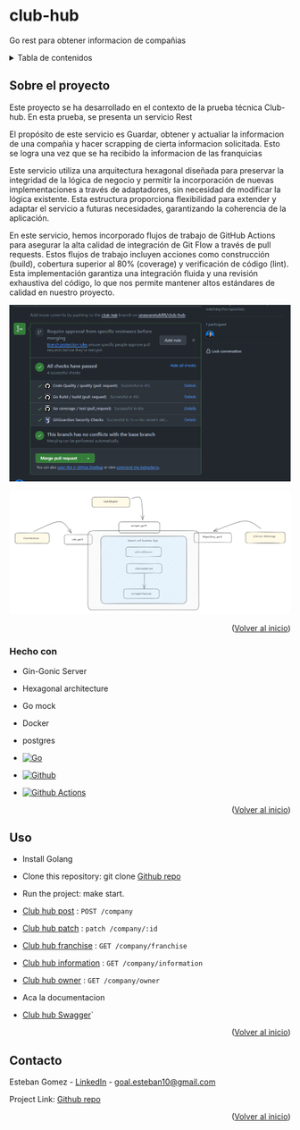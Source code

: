 # club-hub
Go rest para obtener informacion de compañias

<!-- TABLE OF CONTENTS -->
<details>
  <summary>Tabla de contenidos</summary>
  <ol>
    <li>
      <a href="#sobre-el-proyecto">Sobre el proyecto</a>
      <ul>
        <li><a href="#hecho-con">Hecho con</a></li>
      </ul>
    </li>
    <li><a href="#uso">Usage</a></li>
    <li><a href="#contacto">Contacto</a></li>
  </ol>
</details>

<!-- ABOUT THE PROJECT -->
## Sobre el proyecto

Este proyecto se ha desarrollado en el contexto de la prueba técnica Club-hub. En esta prueba, se presenta un servicio Rest

El propósito de este servicio es Guardar, obtener y actualiar la informacion de una compañia y hacer scrapping de cierta informacion solicitada. Esto se logra una vez que se ha recibido la informacion de las franquicias

Este servicio utiliza una arquitectura hexagonal diseñada para preservar la integridad de la lógica de negocio y permitir la incorporación de nuevas implementaciones a través de adaptadores, sin necesidad de modificar la lógica existente. Esta estructura proporciona flexibilidad para extender y adaptar el servicio a futuras necesidades, garantizando la coherencia de la aplicación.

En este servicio, hemos incorporado flujos de trabajo de GitHub Actions para asegurar la alta calidad de integración de Git Flow a través de pull requests. Estos flujos de trabajo incluyen acciones como construcción (build), cobertura superior al 80% (coverage) y verificación de código (lint). Esta implementación garantiza una integración fluida y una revisión exhaustiva del código, lo que nos permite mantener altos estándares de calidad en nuestro proyecto.

![Actions](docs/actions.png)

![Alt text](docs/architecture.png)

<p align="right">(<a href="#readme-top">Volver al inicio</a>)</p>

### Hecho con

* Gin-Gonic Server
* Hexagonal architecture
* Go mock
* Docker
* postgres

* [![Go][Go.dev]][Go-url]
* [![Github][github.com]][Github-url]
* [![Github Actions][github-actions.com]][GithubActions-url]

<p align="right">(<a href="#readme-top">Volver al inicio</a>)</p>

<!-- USAGE EXAMPLES -->
## Uso

* Install Golang
* Clone this repository: git clone [Github repo](https://github.com/unawaretub86/club-hub)
* Run the project: make start.

* [Club hub post](docs/post.md) : `POST /company`
* [Club hub patch](docs/patch.md) : `patch /company/:id`
* [Club hub franchise](docs/franchise.md) : `GET /company/franchise`
* [Club hub information](docs/information.md) : `GET /company/information`
* [Club hub owner](docs/owner.md) : `GET /company/owner`

* Aca la documentacion
* [Club hub Swagger](http://localhost:8081/)`

<p align="right">(<a href="#readme-top">Volver al inicio</a>)</p>

<!-- CONTACT -->
## Contacto

Esteban Gomez - [LinkedIn](https://www.linkedin.com/public-profile/settings?lipi=urn%3Ali%3Apage%3Ad_flagship3_profile_self_edit_contact-info%3BSnAu1%2F2AQQiK8pzcnqrLUA%3D%3D) - goal.esteban10@gmail.com

Project Link: [Github repo](https://github.com/unawaretub86/club-hub)

<p align="right">(<a href="#readme-top">Volver al inicio</a>)</p>

<!-- MARKDOWN LINKS & IMAGES -->
<!-- https://www.markdownguide.org/basic-syntax/#reference-style-links -->
[linkedin-shield]: https://img.shields.io/badge/-LinkedIn-black.svg?style=for-the-badge&logo=linkedin&colorB=555
[linkedin-url]: https://linkedin.com/in/othneildrew
[Go.dev]: https://img.shields.io/badge/go-%2300ADD8.svg?style=for-the-badge&logo=go&logoColor=white
[Go-url]: https://go.dev/
[github.com]: https://img.shields.io/badge/github-%23121011.svg?style=for-the-badge&logo=github&logoColor=white
[Github-url]: https://github.com/
[github-actions.com]: https://img.shields.io/badge/github%20actions-%232671E5.svg?style=for-the-badge&logo=githubactions&logoColor=white
[GithubActions-url]: https://github.com/features/actions

